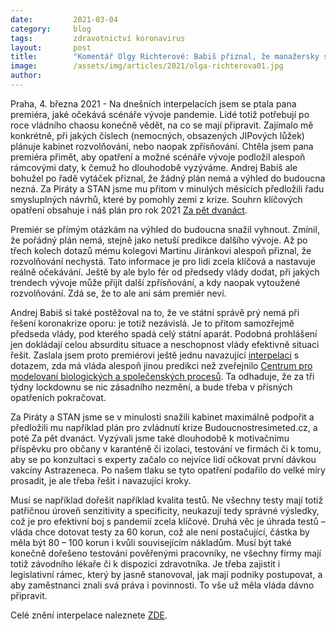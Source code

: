 ```yaml
---
date:         2021-03-04
category:     blog
tags:         zdravotnictví koronavirus
layout:       post
title:        "Komentář Olgy Richterové: Babiš přiznal, že manažersky selhal a nemá plán na boj s pandemií. Piráti a Starostové vyzývají k zajištění očkování i kvalitních testů firmám"
image:        /assets/img/articles/2021/olga-richterova01.jpg
author:       
---
```




Praha, 4. března 2021 - Na dnešních interpelacích jsem se ptala pana premiéra, jaké očekává scénáře vývoje pandemie. Lidé totiž potřebují po roce vládního chaosu konečně vědět, na co se mají připravit. Zajímalo mě konkrétně, při jakých číslech (nemocných, obsazených JIPových lůžek) plánuje kabinet rozvolňování, nebo naopak zpřísňování. Chtěla jsem pana premiéra přimět, aby opatření a možné scénáře vývoje podložil alespoň rámcovými daty, k čemuž ho dlouhodobě vyzýváme. Andrej Babiš ale bohužel po řadě vytáček přiznal, že žádný plán nemá a výhled do budoucna nezná. Za Piráty a STAN jsme mu přitom v minulých měsících předložili řadu smysluplných návrhů, které by pomohly zemi z krize. Souhrn klíčových opatření obsahuje i náš plán pro rok 2021 [Za pět dvanáct](https://www.pirati.cz/assets/pdf/za-pet-dvanact.pdf).    

Premiér se přímým otázkám na výhled do budoucna snažil vyhnout. Zmínil, že pořádný plán nemá, stejně jako netuší predikce dalšího vývoje. Až po třech kolech dotazů mému kolegovi Martinu Jiránkovi alespoň přiznal, že rozvolňování nechystá. Tato informace je pro lidi zcela klíčová a nastavuje reálně očekávání. Ještě by ale bylo fér od předsedy vlády dodat, při jakých trendech vývoje může přijít další zpřísňování, a kdy naopak vytoužené rozvolňování. Zdá se, že to ale ani sám premiér neví. 

Andrej Babiš si také postěžoval na to, že ve státní správě prý nemá při řešení koronakrize oporu: je totiž nezávislá. Je to přitom samozřejmě předseda vlády, pod kterého spadá celý státní aparát. Podobná prohlášení jen dokládají celou absurditu situace a neschopnost vlády efektivně situaci řešit. Zaslala jsem proto premiérovi ještě jednu navazující [interpelaci](http://pirati.cz/assets/pdf/210304_Interpe_premier_predikce%20COVID_Bisop.pdf) s dotazem, zda má vláda alespoň jinou predikci než zveřejnilo [Centrum pro modelovaní biologických a společenských procesů](https://www.bisop.eu/v-patek-schvalena-opatreni-jsou-nedostatecna-bez-omezeni-prumyslu-nebudeme-moci-do-cervna-vratit-deti-do-skol-otevrit-sluzby-a-neulevime-nemocnicim/). Ta odhaduje, že za tři týdny lockdownu se nic zásadního nezmění, a bude třeba v přísných opatřeních pokračovat. 

Za Piráty a STAN jsme se v minulosti snažili kabinet maximálně podpořit a předložili mu například plán pro zvládnutí krize Budoucnostresimeted.cz, a poté Za pět dvanáct. Vyzývali jsme také dlouhodobě k motivačnímu příspěvku pro občany v karanténě či izolaci, testování ve firmách či k tomu, aby se po konzultaci s experty začalo co nejvíce lidí očkovat první dávkou vakcíny Astrazeneca. Po našem tlaku se tyto opatření podařilo do velké míry prosadit, je ale třeba řešit i navazující kroky.  

Musí se například dořešit například kvalita testů. Ne všechny testy mají totiž patřičnou úroveň senzitivity a specificity, neukazují tedy správné výsledky, což je pro efektivní boj s pandemií zcela klíčové. Druhá věc je úhrada testů – vláda chce dotovat testy za 60 korun, což ale není postačující, částka by měla být 80 – 100 korun i kvůli souvisejícím nákladům. Musí být také konečně dořešeno testování pověřenými pracovníky, ne všechny firmy mají totiž závodního lékaře či k dispozici zdravotníka. Je třeba zajistit i legislativní rámec, který by jasně stanovoval, jak mají podniky postupovat, a aby zaměstnanci znali svá práva i povinnosti. To vše už měla vláda dávno připravit.

Celé znění interpelace naleznete [ZDE](http://pirati.cz/assets/pdf/210304_Interpe_premier_predikce%20COVID_Bisop.pdf).
